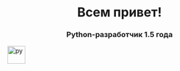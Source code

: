 <div id="header" align="center">
  <h1>
    Всем привет! 
  </h1>
  <h3>
    Python-разработчик 1.5 года
  </h3>
</div>

<img src="https://cdn.jsdelivr.net/gh/devicons/devicon/icons/python/python-original.svg" title="py"  width="40" height="40" />&nbsp;
          
